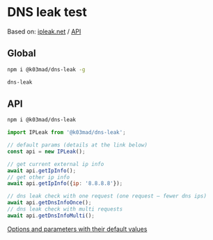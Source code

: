 # DNS leak test

Based on: [ipleak.net](https://ipleak.net/) / [API](https://airvpn.org/forums/topic/14737-api/)

## Global

```bash
npm i @k03mad/dns-leak -g

dns-leak
```

## API

```bash
npm i @k03mad/dns-leak
```

```js
import IPLeak from '@k03mad/dns-leak';

// default params (details at the link below)
const api = new IPLeak();

// get current external ip info
await api.getIpInfo();
// get other ip info
await api.getIpInfo({ip: '8.8.8.8'});

// dns leak check with one request (one request — fewer dns ips)
await api.getDnsInfoOnce();
// dns leak check with multi requests
await api.getDnsInfoMulti();
```

[Options and parameters with their default values](/blob/master/app/api/IPLeak.js#L8)
